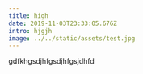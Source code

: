 ```yaml
---
title: high
date: 2019-11-03T23:33:05.676Z
intro: hjgjh
image: ../../static/assets/test.jpg
---
```


gdfkhgsdjhfgsdjhfgsjdhfd
